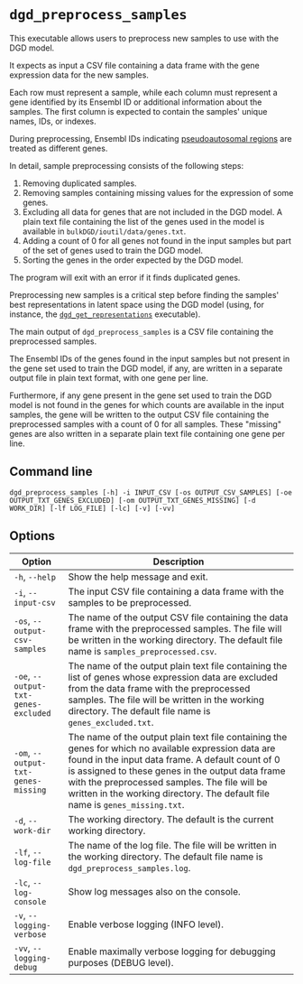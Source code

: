 # `dgd_preprocess_samples`

This executable allows users to preprocess new samples to use with the DGD model.

It expects as input a CSV file containing a data frame with the gene expression data for the new samples.

Each row must represent a sample, while each column must represent a gene identified by its Ensembl ID or additional information about the samples. The first column is expected to contain the samples' unique names, IDs, or indexes.

During preprocessing, Ensembl IDs indicating [pseudoautosomal regions](http://www.ensembl.org/info/genome/genebuild/human_PARS.html) are treated as different genes.

In detail, sample preprocessing consists of the following steps:

1. Removing duplicated samples.
2. Removing samples containing missing values for the expression of some genes.
3. Excluding all data for genes that are not included in the DGD model. A plain text file containing the list of the genes used in the model is available in `bulkDGD/ioutil/data/genes.txt`.
4. Adding a count of 0 for all genes not found in the input samples but part of the set of genes used to train the DGD model.
5. Sorting the genes in the order expected by the DGD model.

The program will exit with an error if it finds duplicated genes.

Preprocessing new samples is a critical step before finding the samples' best representations in latent space using the DGD model (using, for instance, the [`dgd_get_representations`](#dgd_get_representations) executable).

The main output of `dgd_preprocess_samples` is a CSV file containing the preprocessed samples.

The Ensembl IDs of the genes found in the input samples but not present in the gene set used to train the DGD model, if any, are written in a separate output file in plain text format, with one gene per line. 

Furthermore, if any gene present in the gene set used to train the DGD model is not found in the genes for which counts are available in the input samples, the gene will be written to the output CSV file containing the preprocessed samples with a count of 0 for all samples. These "missing" genes are also written in a separate plain text file containing one gene per line.

## Command line

```
dgd_preprocess_samples [-h] -i INPUT_CSV [-os OUTPUT_CSV_SAMPLES] [-oe OUTPUT_TXT_GENES_EXCLUDED] [-om OUTPUT_TXT_GENES_MISSING] [-d WORK_DIR] [-lf LOG_FILE] [-lc] [-v] [-vv]
```

## Options

| Option                               | Description                                                  |
| ------------------------------------ | ------------------------------------------------------------ |
| `-h`, `--help`                       | Show the help message and exit.                              |
| `-i`, `--input-csv`                  | The input CSV file containing a data frame with the samples to be preprocessed. |
| `-os`, `--output-csv-samples`        | The name of the output CSV file containing the data frame with the preprocessed samples. The file will be written in the working directory. The default file name is `samples_preprocessed.csv`. |
| `-oe`, `--output-txt-genes-excluded` | The name of the output plain text file containing the list of genes whose expression data are excluded from the data frame with the preprocessed samples. The file will be written in the working directory. The default file name is `genes_excluded.txt`. |
| `-om`, `--output-txt-genes-missing`  | The name of the output plain text file containing the genes for which no available expression data are found in the input data frame. A default count of 0 is assigned to these genes in the output data frame with the preprocessed samples. The file will be written in the working directory. The default file name is `genes_missing.txt`. |
| `-d`, `--work-dir`                   | The working directory. The default is the current working directory. |
| `-lf`, `--log-file`                  | The name of the log file. The file will be written in the working directory. The default file name is `dgd_preprocess_samples.log`. |
| `-lc`, `--log-console`               | Show log messages also on the console.                       |
| `-v`, `--logging-verbose`            | Enable verbose logging (INFO level).                         |
| `-vv`, `--logging-debug`             | Enable maximally verbose logging for debugging purposes (DEBUG level). |
